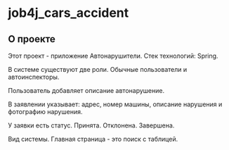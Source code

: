 # job4j_cars_accident

## О проекте

Этот проект - приложение Автонарушители.
Стек технологий: Spring.

В системе существуют две роли. Обычные пользователи и автоинспекторы.

Пользователь добавляет описание автонарушение.

В заявлении указывает: адрес, номер машины, описание нарушения и фотографию нарушения.

У заявки есть статус. Принята. Отклонена. Завершена.

Вид системы. Главная страница - это поиск с таблицей.





